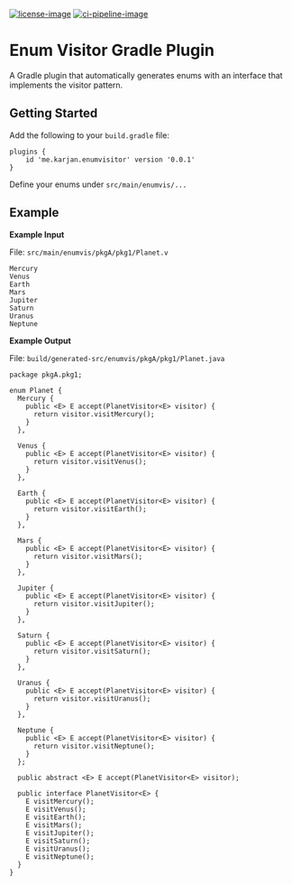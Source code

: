 [license-image]: https://img.shields.io/github/license/karjanme/enum-visitor-gradle-plugin?label=License
[license-url]: https://github.com/karjanme/enum-visitor-gradle-plugin/blob/main/LICENSE

[ci-pipeline-image]: https://github.com/karjanme/enum-visitor-gradle-plugin/actions/workflows/ci.yml/badge.svg?branch=main
[ci-pipeline-url]: https://github.com/karjanme/enum-visitor-gradle-plugin/actions/workflows/ci.yml

[![license-image]][license-url]
[![ci-pipeline-image]][ci-pipeline-url]


# Enum Visitor Gradle Plugin

A Gradle plugin that automatically generates enums with an interface that implements the visitor pattern.


## Getting Started

Add the following to your `build.gradle` file:
```
plugins {
    id 'me.karjan.enumvisitor' version '0.0.1'
}
```

Define your enums under `src/main/enumvis/...`


## Example

**Example Input**

File: `src/main/enumvis/pkgA/pkg1/Planet.v`
```
Mercury
Venus
Earth
Mars
Jupiter
Saturn
Uranus
Neptune
```

**Example Output**

File: `build/generated-src/enumvis/pkgA/pkg1/Planet.java`
```
package pkgA.pkg1;

enum Planet {
  Mercury {
    public <E> E accept(PlanetVisitor<E> visitor) {
      return visitor.visitMercury();
    }
  },

  Venus {
    public <E> E accept(PlanetVisitor<E> visitor) {
      return visitor.visitVenus();
    }
  },

  Earth {
    public <E> E accept(PlanetVisitor<E> visitor) {
      return visitor.visitEarth();
    }
  },

  Mars {
    public <E> E accept(PlanetVisitor<E> visitor) {
      return visitor.visitMars();
    }
  },

  Jupiter {
    public <E> E accept(PlanetVisitor<E> visitor) {
      return visitor.visitJupiter();
    }
  },

  Saturn {
    public <E> E accept(PlanetVisitor<E> visitor) {
      return visitor.visitSaturn();
    }
  },

  Uranus {
    public <E> E accept(PlanetVisitor<E> visitor) {
      return visitor.visitUranus();
    }
  },

  Neptune {
    public <E> E accept(PlanetVisitor<E> visitor) {
      return visitor.visitNeptune();
    }
  };

  public abstract <E> E accept(PlanetVisitor<E> visitor);

  public interface PlanetVisitor<E> {
    E visitMercury();
    E visitVenus();
    E visitEarth();
    E visitMars();
    E visitJupiter();
    E visitSaturn();
    E visitUranus();
    E visitNeptune();
  }
}
```
